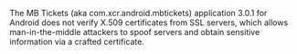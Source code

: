 The MB Tickets (aka com.xcr.android.mbtickets) application 3.0.1 for Android does not verify X.509 certificates from SSL servers, which allows man-in-the-middle attackers to spoof servers and obtain sensitive information via a crafted certificate.